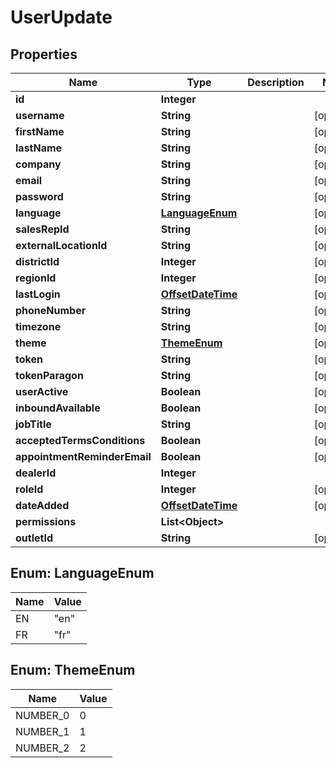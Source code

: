 # UserUpdate

## Properties
Name | Type | Description | Notes
------------ | ------------- | ------------- | -------------
**id** | **Integer** |  | 
**username** | **String** |  |  [optional]
**firstName** | **String** |  |  [optional]
**lastName** | **String** |  |  [optional]
**company** | **String** |  |  [optional]
**email** | **String** |  |  [optional]
**password** | **String** |  |  [optional]
**language** | [**LanguageEnum**](#LanguageEnum) |  |  [optional]
**salesRepId** | **String** |  |  [optional]
**externalLocationId** | **String** |  |  [optional]
**districtId** | **Integer** |  |  [optional]
**regionId** | **Integer** |  |  [optional]
**lastLogin** | [**OffsetDateTime**](OffsetDateTime.md) |  |  [optional]
**phoneNumber** | **String** |  |  [optional]
**timezone** | **String** |  |  [optional]
**theme** | [**ThemeEnum**](#ThemeEnum) |  |  [optional]
**token** | **String** |  |  [optional]
**tokenParagon** | **String** |  |  [optional]
**userActive** | **Boolean** |  |  [optional]
**inboundAvailable** | **Boolean** |  |  [optional]
**jobTitle** | **String** |  |  [optional]
**acceptedTermsConditions** | **Boolean** |  |  [optional]
**appointmentReminderEmail** | **Boolean** |  |  [optional]
**dealerId** | **Integer** |  | 
**roleId** | **Integer** |  |  [optional]
**dateAdded** | [**OffsetDateTime**](OffsetDateTime.md) |  |  [optional]
**permissions** | **List&lt;Object&gt;** |  | 
**outletId** | **String** |  |  [optional]

<a name="LanguageEnum"></a>
## Enum: LanguageEnum
Name | Value
---- | -----
EN | &quot;en&quot;
FR | &quot;fr&quot;

<a name="ThemeEnum"></a>
## Enum: ThemeEnum
Name | Value
---- | -----
NUMBER_0 | 0
NUMBER_1 | 1
NUMBER_2 | 2

